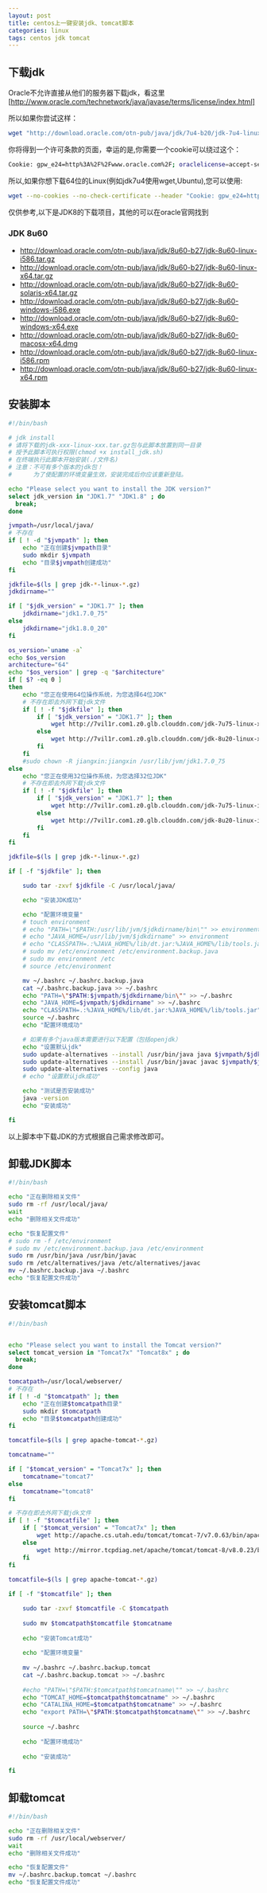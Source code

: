 ```yaml
---
layout: post
title: centos上一键安装jdk、tomcat脚本
categories: linux
tags: centos jdk tomcat
---
```


## 下载jdk

Oracle不允许直接从他们的服务器下载jdk，看这里 [http://www.oracle.com/technetwork/java/javase/terms/license/index.html]

<!-- more -->


所以如果你尝试这样：

```bash
wget "http://download.oracle.com/otn-pub/java/jdk/7u4-b20/jdk-7u4-linux-x64.tar.gz"
```

你将得到一个许可条款的页面，幸运的是,你需要一个cookie可以绕过这个：

```bash
Cookie: gpw_e24=http%3A%2F%2Fwww.oracle.com%2F; oraclelicense=accept-securebackup-cookie
```

所以,如果你想下载64位的Linux(例如jdk7u4使用wget,Ubuntu),您可以使用:

```bash
wget --no-cookies --no-check-certificate --header "Cookie: gpw_e24=http%3A%2F%2Fwww.oracle.com%2F; oraclelicense=accept-securebackup-cookie" "http://download.oracle.com/otn-pub/java/jdk/8u60-b27/jdk-8u60-linux-x64.tar.gz"
```

仅供参考,以下是JDK8的下载项目，其他的可以在oracle官网找到

### JDK 8u60

+ http://download.oracle.com/otn-pub/java/jdk/8u60-b27/jdk-8u60-linux-i586.tar.gz
+ http://download.oracle.com/otn-pub/java/jdk/8u60-b27/jdk-8u60-linux-x64.tar.gz
+ http://download.oracle.com/otn-pub/java/jdk/8u60-b27/jdk-8u60-solaris-x64.tar.gz
+ http://download.oracle.com/otn-pub/java/jdk/8u60-b27/jdk-8u60-windows-i586.exe
+ http://download.oracle.com/otn-pub/java/jdk/8u60-b27/jdk-8u60-windows-x64.exe
+ http://download.oracle.com/otn-pub/java/jdk/8u60-b27/jdk-8u60-macosx-x64.dmg
+ http://download.oracle.com/otn-pub/java/jdk/8u60-b27/jdk-8u60-linux-i586.rpm
+ http://download.oracle.com/otn-pub/java/jdk/8u60-b27/jdk-8u60-linux-x64.rpm

## 安装脚本

```bash
#!/bin/bash

# jdk install
# 请将下载的jdk-xxx-linux-xxx.tar.gz包与此脚本放置到同一目录
# 授予此脚本可执行权限(chmod +x install_jdk.sh)
# 在终端执行此脚本开始安装(./文件名)
# 注意：不可有多个版本的jdk包！
#      为了使配置的环境变量生效，安装完成后你应该重新登陆。

echo "Please select you want to install the JDK version?"
select jdk_version in "JDK1.7" "JDK1.8" ; do
  break;
done

jvmpath=/usr/local/java/
# 不存在
if [ ! -d "$jvmpath" ]; then
    echo "正在创建$jvmpath目录"
    sudo mkdir $jvmpath
    echo "目录$jvmpath创建成功"
fi

jdkfile=$(ls | grep jdk-*-linux-*.gz)
jdkdirname=""

if [ "$jdk_version" = "JDK1.7" ]; then
    jdkdirname="jdk1.7.0_75"
else
    jdkdirname="jdk1.8.0_20"
fi

os_version=`uname -a`
echo $os_version
architecture="64"
echo "$os_version" | grep -q "$architecture"
if [ $? -eq 0 ]
then
    echo "您正在使用64位操作系统，为您选择64位JDK"
    # 不存在即去外网下载jdk文件
    if [ ! -f "$jdkfile" ]; then
        if [ "$jdk_version" = "JDK1.7" ]; then
            wget http://7vil1r.com1.z0.glb.clouddn.com/jdk-7u75-linux-x64.tar.gz
        else
            wget http://7vil1r.com1.z0.glb.clouddn.com/jdk-8u20-linux-x64.gz
        fi
    fi  
    #sudo chown -R jiangxin:jiangxin /usr/lib/jvm/jdk1.7.0_75
else
    echo "您正在使用32位操作系统，为您选择32位JDK"
    # 不存在即去外网下载jdk文件
    if [ ! -f "$jdkfile" ]; then
        if [ "$jdk_version" = "JDK1.7" ]; then
            wget http://7vil1r.com1.z0.glb.clouddn.com/jdk-7u75-linux-i586.gz
        else
            wget http://7vil1r.com1.z0.glb.clouddn.com/jdk-8u20-linux-i586.gz
        fi
    fi
fi

jdkfile=$(ls | grep jdk-*-linux-*.gz)

if [ -f "$jdkfile" ]; then

    sudo tar -zxvf $jdkfile -C /usr/local/java/

    echo "安装JDK成功"

    echo "配置环境变量"
    # touch environment  
    # echo "PATH=\"$PATH:/usr/lib/jvm/$jdkdirname/bin\"" >> environment
    # echo "JAVA_HOME=/usr/lib/jvm/$jdkdirname" >> environment
    # echo "CLASSPATH=.:%JAVA_HOME%/lib/dt.jar:%JAVA_HOME%/lib/tools.jar" >> environment
    # sudo mv /etc/environment /etc/environment.backup.java
    # sudo mv environment /etc
    # source /etc/environment

    mv ~/.bashrc ~/.bashrc.backup.java
    cat ~/.bashrc.backup.java >> ~/.bashrc
    echo "PATH=\"$PATH:$jvmpath/$jdkdirname/bin\"" >> ~/.bashrc
    echo "JAVA_HOME=$jvmpath/$jdkdirname" >> ~/.bashrc
    echo "CLASSPATH=.:%JAVA_HOME%/lib/dt.jar:%JAVA_HOME%/lib/tools.jar" >> ~/.bashrc
    source ~/.bashrc
    echo "配置环境成功"

    # 如果有多个java版本需要进行以下配置（包括openjdk）
    echo "设置默认jdk"
    sudo update-alternatives --install /usr/bin/java java $jvmpath/$jdkdirname/bin/java 300
    sudo update-alternatives --install /usr/bin/javac javac $jvmpath/$jdkdirname/bin/javac 300
    sudo update-alternatives --config java
    # echo "设置默认jdk成功"

    echo "测试是否安装成功"
    java -version
    echo "安装成功"

fi
```

以上脚本中下载JDK的方式根据自己需求修改即可。
## 卸载JDK脚本

```bash
#!/bin/bash

echo "正在删除相关文件"
sudo rm -rf /usr/local/java/
wait
echo "删除相关文件成功"

echo "恢复配置文件"
# sudo rm -f /etc/environment
# sudo mv /etc/environment.backup.java /etc/environment
sudo rm /usr/bin/java /usr/bin/javac
sudo rm /etc/alternatives/java /etc/alternatives/javac
mv ~/.bashrc.backup.java ~/.bashrc
echo "恢复配置文件成功"
```

## 安装tomcat脚本

```bash
#!/bin/bash


echo "Please select you want to install the Tomcat version?"
select tomcat_version in "Tomcat7x" "Tomcat8x" ; do
  break;
done

tomcatpath=/usr/local/webserver/
# 不存在
if [ ! -d "$tomcatpath" ]; then
    echo "正在创建$tomcatpath目录"
    sudo mkdir $tomcatpath
    echo "目录$tomcatpath创建成功"
fi

tomcatfile=$(ls | grep apache-tomcat-*.gz)

tomcatname=""

if [ "$tomcat_version" = "Tomcat7x" ]; then
    tomcatname="tomcat7"
else
    tomcatname="tomcat8"
fi

# 不存在即去外网下载jdk文件
if [ ! -f "$tomcatfile" ]; then
    if [ "$tomcat_version" = "Tomcat7x" ]; then
        wget http://apache.cs.utah.edu/tomcat/tomcat-7/v7.0.63/bin/apache-tomcat-7.0.63.tar.gz
    else
        wget http://mirror.tcpdiag.net/apache/tomcat/tomcat-8/v8.0.23/bin/apache-tomcat-8.0.23.tar.gz
    fi
fi  
    
tomcatfile=$(ls | grep apache-tomcat-*.gz)

if [ -f "$tomcatfile" ]; then

    sudo tar -zxvf $tomcatfile -C $tomcatpath
    
    sudo mv $tomcatpath$tomcatfile $tomcatname
        
    echo "安装Tomcat成功"
    
    echo "配置环境变量"
    
    mv ~/.bashrc ~/.bashrc.backup.tomcat
    cat ~/.bashrc.backup.tomcat >> ~/.bashrc
    
    #echo "PATH=\"$PATH:$tomcatpath$tomcatname\"" >> ~/.bashrc
    echo "TOMCAT_HOME=$tomcatpath$tomcatname" >> ~/.bashrc
    echo "CATALINA_HOME=$tomcatpath$tomcatname" >> ~/.bashrc
    echo "export PATH=\"$PATH:$tomcatpath$tomcatname\"" >> ~/.bashrc
    
    source ~/.bashrc
    
    echo "配置环境成功"
    
    echo "安装成功"

fi
```

## 卸载tomcat

```bash
#!/bin/bash

echo "正在删除相关文件"
sudo rm -rf /usr/local/webserver/
wait
echo "删除相关文件成功"

echo "恢复配置文件"
mv ~/.bashrc.backup.tomcat ~/.bashrc
echo "恢复配置文件成功"
```